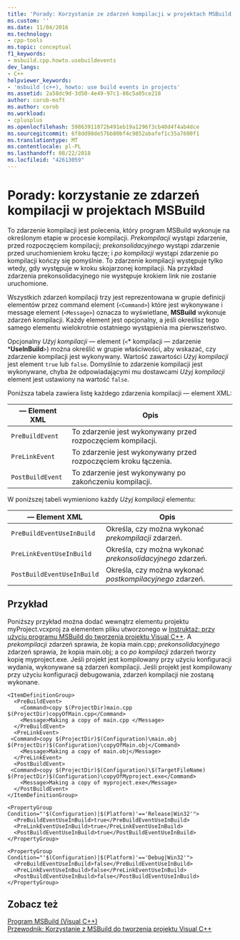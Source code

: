 ```yaml
---
title: 'Porady: Korzystanie ze zdarzeń kompilacji w projektach MSBuild | Dokumentacja firmy Microsoft'
ms.custom: ''
ms.date: 11/04/2016
ms.technology:
- cpp-tools
ms.topic: conceptual
f1_keywords:
- msbuild.cpp.howto.usebuildevents
dev_langs:
- C++
helpviewer_keywords:
- 'msbuild (c++), howto: use build events in projects'
ms.assetid: 2a58dc9d-3d50-4e49-97c1-86c5a05ce218
author: corob-msft
ms.author: corob
ms.workload:
- cplusplus
ms.openlocfilehash: 59863911072b491eb19a1296f3cb40d4f4ab4dce
ms.sourcegitcommit: 6f8dd98de57bb80bf4c9852abafef1c35a7600f1
ms.translationtype: MT
ms.contentlocale: pl-PL
ms.lasthandoff: 08/22/2018
ms.locfileid: "42613059"
---
```

# <a name="how-to-use-build-events-in-msbuild-projects"></a>Porady: korzystanie ze zdarzeń kompilacji w projektach MSBuild
To zdarzenie kompilacji jest polecenia, który program MSBuild wykonuje na określonym etapie w procesie kompilacji. *Prekompilacji* wystąpi zdarzenie, przed rozpoczęciem kompilacji; *prekonsolidacyjnego* wystąpi zdarzenie przed uruchomieniem kroku łącze; i *po kompilacji* wystąpi zdarzenie po kompilacji kończy się pomyślnie. To zdarzenie kompilacji występuje tylko wtedy, gdy występuje w kroku skojarzonej kompilacji. Na przykład zdarzenia prekonsolidacyjnego nie występuje krokiem link nie zostanie uruchomione.  
  
 Wszystkich zdarzeń kompilacji trzy jest reprezentowana w grupie definicji elementów przez command element (`<Command>`) które jest wykonywane i message element (`<Message>`) oznacza to wyświetlane, **MSBuild** wykonuje zdarzeń kompilacji. Każdy element jest opcjonalny, a jeśli określisz tego samego elementu wielokrotnie ostatniego wystąpienia ma pierwszeństwo.  
  
 Opcjonalny *Użyj kompilacji* — element (`<`* kompilacji — zdarzenie ***UseInBuild**`>`) można określić w grupie właściwości, aby wskazać, czy zdarzenie kompilacji jest wykonywany. Wartość zawartości *Użyj kompilacji* jest element `true` lub `false`. Domyślnie to zdarzenie kompilacji jest wykonywane, chyba że odpowiadającymi mu dostawcami *Użyj kompilacji* element jest ustawiony na wartość `false`.  
  
 Poniższa tabela zawiera listę każdego zdarzenia kompilacji — element XML:  
  
|— Element XML|Opis|  
|-----------------|-----------------|  
|`PreBuildEvent`|To zdarzenie jest wykonywany przed rozpoczęciem kompilacji.|  
|`PreLinkEvent`|To zdarzenie jest wykonywany przed rozpoczęciem kroku łączenia.|  
|`PostBuildEvent`|To zdarzenie jest wykonywany po zakończeniu kompilacji.|  
  
 W poniższej tabeli wymieniono każdy *Użyj kompilacji* elementu:  
  
|— Element XML|Opis|  
|-----------------|-----------------|  
|`PreBuildEventUseInBuild`|Określa, czy można wykonać *prekompilacji* zdarzeń.|  
|`PreLinkEventUseInBuild`|Określa, czy można wykonać *prekonsolidacyjnego* zdarzeń.|  
|`PostBuildEventUseInBuild`|Określa, czy można wykonać *postkompilacyjnego* zdarzeń.|  
  
## <a name="example"></a>Przykład  
 Poniższy przykład można dodać wewnątrz elementu projektu myProject.vcxproj za elementem pliku utworzonego w [Instruktaż: przy użyciu programu MSBuild do tworzenia projektu Visual C++](../build/walkthrough-using-msbuild-to-create-a-visual-cpp-project.md). A *prekompilacji* zdarzeń sprawia, że kopia main.cpp; *prekonsolidacyjnego* zdarzeń sprawia, że kopia main.obj; a co *po kompilacji* zdarzeń tworzy kopię myproject.exe. Jeśli projekt jest kompilowany przy użyciu konfiguracji wydania, wykonywane są zdarzeń kompilacji. Jeśli projekt jest kompilowany przy użyciu konfiguracji debugowania, zdarzeń kompilacji nie zostaną wykonane.  
  
```  
<ItemDefinitionGroup>  
  <PreBuildEvent>  
    <Command>copy $(ProjectDir)main.cpp $(ProjectDir)copyOfMain.cpp</Command>  
    <Message>Making a copy of main.cpp </Message>  
  </PreBuildEvent>  
  <PreLinkEvent>  
 <Command>copy $(ProjectDir)$(Configuration)\main.obj $(ProjectDir)$(Configuration)\copyOfMain.obj</Command>  
    <Message>Making a copy of main.obj</Message>  
  </PreLinkEvent>  
  <PostBuildEvent>  
 <Command>copy $(ProjectDir)$(Configuration)\$(TargetFileName) $(ProjectDir)$(Configuration)\copyOfMyproject.exe</Command>  
    <Message>Making a copy of myproject.exe</Message>  
  </PostBuildEvent>  
</ItemDefinitionGroup>  
  
<PropertyGroup Condition="'$(Configuration)|$(Platform)'=='Release|Win32'">  
  <PreBuildEventUseInBuild>true</PreBuildEventUseInBuild>  
  <PreLinkEventUseInBuild>true</PreLinkEventUseInBuild>  
  <PostBuildEventUseInBuild>true</PostBuildEventUseInBuild>  
</PropertyGroup>  
  
<PropertyGroup Condition="'$(Configuration)|$(Platform)'=='Debug|Win32'">  
  <PreBuildEventUseInBuild>false</PreBuildEventUseInBuild>  
  <PreLinkEventUseInBuild>false</PreLinkEventUseInBuild>  
  <PostBuildEventUseInBuild>false</PostBuildEventUseInBuild>  
</PropertyGroup>  
```  
  
## <a name="see-also"></a>Zobacz też  
 [Program MSBuild (Visual C++)](../build/msbuild-visual-cpp.md)   
 [Przewodnik: Korzystanie z MSBuild do tworzenia projektu Visual C++](../build/walkthrough-using-msbuild-to-create-a-visual-cpp-project.md)